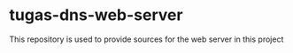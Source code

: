 # tugas-dns-web-server
This repository is used to provide sources for the web server in this project
